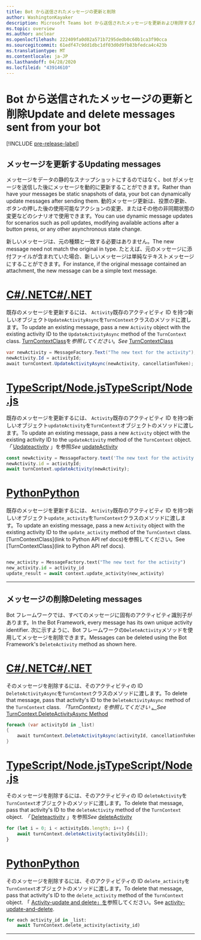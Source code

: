 ```yaml
---
title: Bot から送信されたメッセージの更新と削除
author: WashingtonKayaker
description: Microsoft Teams bot から送信されたメッセージを更新および削除する方法
ms.topic: overview
ms.author: anclear
ms.openlocfilehash: 222409fa0d02a571b7295dedb0c60b1ca3f90cca
ms.sourcegitcommit: 61edf47c9dd1dbc1df03d0d9fb83bfedca4c423b
ms.translationtype: MT
ms.contentlocale: ja-JP
ms.lasthandoff: 04/28/2020
ms.locfileid: "43914610"
---
```

# <a name="update-and-delete-messages-sent-from-your-bot"></a><span data-ttu-id="a5135-103">Bot から送信されたメッセージの更新と削除</span><span class="sxs-lookup"><span data-stu-id="a5135-103">Update and delete messages sent from your bot</span></span>

[!INCLUDE [pre-release-label](~/includes/v4-to-v3-pointer-bots.md)]

## <a name="updating-messages"></a><span data-ttu-id="a5135-104">メッセージを更新する</span><span class="sxs-lookup"><span data-stu-id="a5135-104">Updating messages</span></span>

<span data-ttu-id="a5135-105">メッセージをデータの静的なスナップショットにするのではなく、bot がメッセージを送信した後にメッセージを動的に更新することができます。</span><span class="sxs-lookup"><span data-stu-id="a5135-105">Rather than have your messages be static snapshots of data, your bot can dynamically update messages after sending them.</span></span> <span data-ttu-id="a5135-106">動的メッセージ更新は、投票の更新、ボタンの押した後の使用可能なアクションの変更、またはその他の非同期状態の変更などのシナリオで使用できます。</span><span class="sxs-lookup"><span data-stu-id="a5135-106">You can use dynamic message updates for scenarios such as poll updates, modifying available actions after a button press, or any other asynchronous state change.</span></span>

<span data-ttu-id="a5135-107">新しいメッセージは、元の種類と一致する必要はありません。</span><span class="sxs-lookup"><span data-stu-id="a5135-107">The new message need not match the original in type.</span></span> <span data-ttu-id="a5135-108">たとえば、元のメッセージに添付ファイルが含まれていた場合、新しいメッセージは単純なテキストメッセージにすることができます。</span><span class="sxs-lookup"><span data-stu-id="a5135-108">For instance, if the original message contained an attachment, the new message can be a simple text message.</span></span>

# <a name="cnet"></a>[<span data-ttu-id="a5135-109">C#/.NET</span><span class="sxs-lookup"><span data-stu-id="a5135-109">C#/.NET</span></span>](#tab/dotnet)

<span data-ttu-id="a5135-110">既存のメッセージを更新するには、 `Activity`既存のアクティビティ ID を持つ新しいオブジェクト`UpdateActivityAsync`を`TurnContext`クラスのメソッドに渡します。</span><span class="sxs-lookup"><span data-stu-id="a5135-110">To update an existing message, pass a new `Activity` object with the existing activity ID to the `UpdateActivityAsync` method of the `TurnContext` class.</span></span> <span data-ttu-id="a5135-111">[TurnContextClass](/dotnet/api/microsoft.bot.builder.turncontext?view=botbuilder-dotnet-stable)を*参照してください*。</span><span class="sxs-lookup"><span data-stu-id="a5135-111">*See* [TurnContextClass](/dotnet/api/microsoft.bot.builder.turncontext?view=botbuilder-dotnet-stable)</span></span>

```csharp
var newActivity = MessageFactory.Text("The new text for the activity");
newActivity.Id = activityId;
await turnContext.UpdateActivityAsync(newActivity, cancellationToken);
```

# <a name="typescriptnodejs"></a>[<span data-ttu-id="a5135-112">TypeScript/Node.js</span><span class="sxs-lookup"><span data-stu-id="a5135-112">TypeScript/Node.js</span></span>](#tab/typescript)

<span data-ttu-id="a5135-113">既存のメッセージを更新するには、 `Activity`既存のアクティビティ ID を持つ新しいオブジェクト`updateActivity`を`TurnContext`オブジェクトのメソッドに渡します。</span><span class="sxs-lookup"><span data-stu-id="a5135-113">To update an existing message, pass a new `Activity` object with the existing activity ID to the `updateActivity` method of the `TurnContext` object.</span></span> <span data-ttu-id="a5135-114">*「* [Updateactivity](/javascript/api/botbuilder-core/turncontext?view=botbuilder-ts-latest#updateactivity-partial-activity--) 」を参照</span><span class="sxs-lookup"><span data-stu-id="a5135-114">*See* [updateActivity](/javascript/api/botbuilder-core/turncontext?view=botbuilder-ts-latest#updateactivity-partial-activity--)</span></span>

```typescript
const newActivity = MessageFactory.text('The new text for the activity');
newActivity.id = activityId;
await turnContext.updateActivity(newActivity);
```

# <a name="python"></a>[<span data-ttu-id="a5135-115">Python</span><span class="sxs-lookup"><span data-stu-id="a5135-115">Python</span></span>](#tab/python)

<span data-ttu-id="a5135-116">既存のメッセージを更新するには、 `Activity`既存のアクティビティ ID を持つ新しいオブジェクト`update_activity`を`TurnContext`クラスのメソッドに渡します。</span><span class="sxs-lookup"><span data-stu-id="a5135-116">To update an existing message, pass a new `Activity` object with the existing activity ID to the `update_activity` method of the `TurnContext` class.</span></span> <span data-ttu-id="a5135-117">[TurnContextClass](link to Python API ref docs)を参照してください。</span><span class="sxs-lookup"><span data-stu-id="a5135-117">See [TurnContextClass](link to Python API ref docs).</span></span>

```python

new_activity = MessageFactory.text("The new text for the activity")
new_activity.id = activity_id
update_result = await context.update_activity(new_activity)

```

---

## <a name="deleting-messages"></a><span data-ttu-id="a5135-118">メッセージの削除</span><span class="sxs-lookup"><span data-stu-id="a5135-118">Deleting messages</span></span>

<span data-ttu-id="a5135-119">Bot フレームワークでは、すべてのメッセージに固有のアクティビティ識別子があります。</span><span class="sxs-lookup"><span data-stu-id="a5135-119">In the Bot Framework, every message has its own unique activity identifier.</span></span>
<span data-ttu-id="a5135-120">次に示すように、Bot フレームワークの`DeleteActivity`メソッドを使用してメッセージを削除できます。</span><span class="sxs-lookup"><span data-stu-id="a5135-120">Messages can be deleted using the Bot Framework's `DeleteActivity` method as shown here.</span></span>

# <a name="cnet"></a>[<span data-ttu-id="a5135-121">C#/.NET</span><span class="sxs-lookup"><span data-stu-id="a5135-121">C#/.NET</span></span>](#tab/dotnet)

<span data-ttu-id="a5135-122">そのメッセージを削除するには、そのアクティビティの ID `DeleteActivityAsync`を`TurnContext`クラスのメソッドに渡します。</span><span class="sxs-lookup"><span data-stu-id="a5135-122">To delete that message, pass that activity's ID to the `DeleteActivityAsync` method of the `TurnContext` class.</span></span> <span data-ttu-id="a5135-123">*「TurnContext」を参照してください* [。](/dotnet/api/microsoft.bot.builder.turncontext.deleteactivityasync?view=botbuilder-dotnet-stable)</span><span class="sxs-lookup"><span data-stu-id="a5135-123">*See* [TurnContext.DeleteActivityAsync Method](/dotnet/api/microsoft.bot.builder.turncontext.deleteactivityasync?view=botbuilder-dotnet-stable)</span></span>

```csharp
foreach (var activityId in _list)
{
    await turnContext.DeleteActivityAsync(activityId, cancellationToken);
}
```

# <a name="typescriptnodejs"></a>[<span data-ttu-id="a5135-124">TypeScript/Node.js</span><span class="sxs-lookup"><span data-stu-id="a5135-124">TypeScript/Node.js</span></span>](#tab/typescript)

<span data-ttu-id="a5135-125">そのメッセージを削除するには、そのアクティビティの ID `deleteActivity`を`TurnContext`オブジェクトのメソッドに渡します。</span><span class="sxs-lookup"><span data-stu-id="a5135-125">To delete that message, pass that activity's ID to the `deleteActivity` method of the `TurnContext` object.</span></span> <span data-ttu-id="a5135-126">*「* [Deleteactivity](/javascript/api/botbuilder-core/turncontext?view=botbuilder-ts-latest#deleteactivity-string---partial-conversationreference--) 」を参照</span><span class="sxs-lookup"><span data-stu-id="a5135-126">*See* [deleteActivity](/javascript/api/botbuilder-core/turncontext?view=botbuilder-ts-latest#deleteactivity-string---partial-conversationreference--)</span></span>

```typescript
for (let i = 0; i < activityIds.length; i++) {
    await turnContext.deleteActivity(activityIds[i]);
}
```

# <a name="python"></a>[<span data-ttu-id="a5135-127">Python</span><span class="sxs-lookup"><span data-stu-id="a5135-127">Python</span></span>](#tab/python)

<span data-ttu-id="a5135-128">そのメッセージを削除するには、そのアクティビティの ID `delete_activity`を`TurnContext`オブジェクトのメソッドに渡します。</span><span class="sxs-lookup"><span data-stu-id="a5135-128">To delete that message, pass that activity's ID to the `delete_activity` method of the `TurnContext` object.</span></span> <span data-ttu-id="a5135-129">「 [Activity-update and delete」を](https://github.com/microsoft/botbuilder-python/blob/c04ecacb22c1f4b43a671fe2f1e4782218391975/tests/teams/scenarios/activity-update-and-delete/bots/activity_update_and_delete_bot.py)参照してください。</span><span class="sxs-lookup"><span data-stu-id="a5135-129">See [activity-update-and-delete](https://github.com/microsoft/botbuilder-python/blob/c04ecacb22c1f4b43a671fe2f1e4782218391975/tests/teams/scenarios/activity-update-and-delete/bots/activity_update_and_delete_bot.py).</span></span>

```python
for each activity_id in _list:
    await TurnContext.delete_activity(activity_id)
```

---

